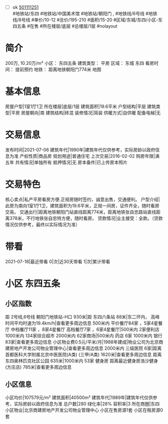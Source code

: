 - [ ] ok [501111251](https://bj.5i5j.com/ershoufang/501111251.html)  
 #地铁站/东四 #地铁站/中国美术馆 #地铁站/朝阳门 ,  #地铁线/6号线 #地铁线/8号线
#单价/10-12 #总价/195-210 #面积/15-20   #区域/东城/东四/小区-东四五条 #在售 #所在楼层/底层 #总楼层/1层 #nolayout 
# 简介 
 200万,  10.20万/m² 
小区： 东四五条
建筑类型： 平房
区域： 东城 东四
看房时间： 提前预约
地铁： 距离地铁朝阳门774米 地图
# 基本信息 
 房屋户型|1室1厅1卫
所在楼层|底层/1层
建筑面积|19.6平米
户型结构|平层
建筑类型|平房
房屋朝向|南
建筑结构|砖混
装修情况|简装
供暖方式|自供暖
配备电梯|无
# 交易信息 
 发布时间|2021-07-06
建筑年代|1990年|建筑年代仅供参考，实际房龄以政府信息为准
产权性质|商品房
规划用途|普通住宅
上次交易|2016-02-02
购房年限|满五年
共有情况|单独所有
抵押情况|无
房本备件|已上传房本照片
# 交易特色 
 核心卖点|私产平房看房方便.正规房随时签约，诚意出售，交通便利。
户型介绍|此房为南向1室1厅1卫，建筑面积为19.6平米，正规一间房，证件齐全，随时看房交易。
交通出行|距离地铁朝阳门站直线距离774米，距离地铁张自忠路站直线距离378米，不行地铁张自忠特方便，随时看房。
贷款情况|业主接受：全款。（贷款情况仅供参考，最终以实际情况为准）
# 带看 
 2021-07-18|最近带看	 0|次|近30天带看	 1|次|累计带看
# 小区 东四五条
## 小区指数 
 距 2号线,6号线 朝阳门地铁站-H口 930米|距 东四六条站 88米|东二环内， 高峰时间平均时速为19.4km/h|查看更多周边信息
500米内 平价餐厅84家 ，5家4星餐厅
中档餐厅11家 ，8家4星餐厅
高档餐厅7家 ，6家4星餐厅|500米内 2家便利店
1000米内 134家综合超市
2000米内 62家商场|500米内 药店 6家
1000米内 银行 83家|查看更多周边信息
小区物业费0.5元/平米/月|1988年建成|物业公司为北京商建房地产开发公司物业管理中心|查看更多周边信息
2000米内 三级医院 6家|距离 首都医科大学附属北京中医医院(A类) (三甲/A类) 1620米|查看更多周边信息
距离 东四奥林匹克社区公园 635米|1000米内 53家 健身房
距离最近健身房浩沙健身(方庄店) 785米|查看更多周边信息
## 小区信息 
 小区均价|107579元/m²
建筑面积|40500m²
建筑年代|1989年|建筑年代仅供参考，实际房龄以政府信息为准
总户数|280
绿化率|28%
容积率|3
所在商圈|东四
小区物业|北京商建房地产开发公司物业管理中心
小区在售房源1套
小区在租房源0套
